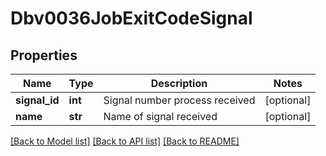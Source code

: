 # Dbv0036JobExitCodeSignal

## Properties
Name | Type | Description | Notes
------------ | ------------- | ------------- | -------------
**signal_id** | **int** | Signal number process received | [optional] 
**name** | **str** | Name of signal received | [optional] 

[[Back to Model list]](../README.md#documentation-for-models) [[Back to API list]](../README.md#documentation-for-api-endpoints) [[Back to README]](../README.md)


